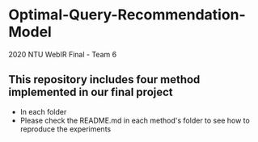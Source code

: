 # Optimal-Query-Recommendation-Model
2020 NTU WebIR Final - Team 6

## This repository includes four method implemented in our final project
* In each folder
* Please check the README.md in each method's folder to see how to reproduce the experiments
